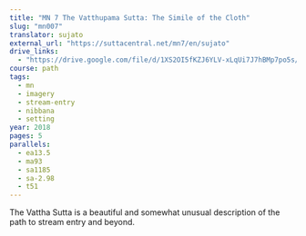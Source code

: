 ```yaml
---
title: "MN 7 The Vatthupama Sutta: The Simile of the Cloth"
slug: "mn007"
translator: sujato
external_url: "https://suttacentral.net/mn7/en/sujato"
drive_links:
  - "https://drive.google.com/file/d/1XS2OI5fKZJ6YLV-xLqUi7J7hBMp7po5s/view?usp=drivesdk"
course: path
tags:
  - mn
  - imagery
  - stream-entry
  - nibbana
  - setting
year: 2018
pages: 5
parallels:
  - ea13.5
  - ma93
  - sa1185
  - sa-2.98
  - t51
---
```


The Vattha Sutta is a beautiful and somewhat unusual description of the path to stream entry and beyond.
